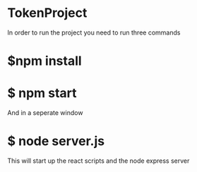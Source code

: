 # TokenProject

In order to run the project you need to run three commands
# $npm install
# $ npm start

And in a seperate window
# $ node server.js

This will start up the react scripts and the node express server
